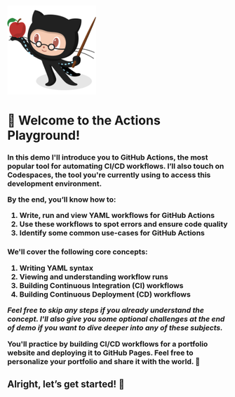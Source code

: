 <img src="./professortocat.png" width="40%"/>

<h1>👋 Welcome to the Actions Playground!</h1>

<h3>In this demo I'll introduce you to GitHub Actions, the most popular tool for automating CI/CD workflows. I’ll also touch on Codespaces, the tool you're currently using to access this development environment.

By the end, you’ll know how to:

1. Write, run and view YAML workflows for GitHub Actions
2. Use these workflows to spot errors and ensure code quality
3. Identify some common use-cases for GitHub Actions</h3>

<h3>We'll cover the following core concepts:

1. Writing YAML syntax
2. Viewing and understanding workflow runs
3. Building Continuous Integration (CI) workflows
4. Building Continuous Deployment (CD) workflows

_Feel free to skip any steps if you already understand the concept. I'll also give you some optional challenges at the end of demo if you want to dive deeper into any of these subjects._

You'll practice by building CI/CD workflows for a portfolio website and deploying it to GitHub Pages. Feel free to personalize your portfolio and share it with the world. 🙂</h3>

<h2>Alright, let’s get started! 🚀</h2>
<br/><br/><br/>